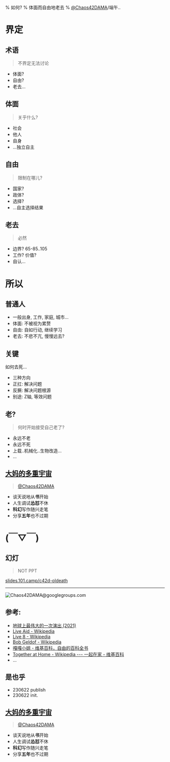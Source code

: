 % 如何?
% 体面而自由地老去
% [@Chaos42DAMA](https://www.youtube.com/@Chaos42DAMA)/端午..

# 界定


## 术语
> 不界定无法讨论

- 体面?
- 自由?
- 老去...

## 体面
> 关乎什么?

- 社会
- 他人
- 自身
- ...独立自主

## 自由
> 限制在哪儿?

- 国家?
- 政体?
- 选择?
- ...自主选择结果

## 老去
> 必然

- 边界? 65-85..105
- 工作? 价值?
- 自认...

# 所以


## 普通人

- 一般出身, 工作, 家庭, 城市...
- 体面: 不被视为累赘
- 自由: 自如行动, 继续学习
- 老去: 不悲不亢, 慢慢远去?

## 关键
如何去死...

- 三种方向
- 正扛: 解决问题
- 反撅: 解决问题根源
- 别途: Z轴, 等效问题

## 老?
> 何时开始接受自己老了?

- 永远不老
- 永远不死
- 上载..机械化..生物改造...
- ...

## [大妈的多重宇宙](https://www.youtube.com/@Chaos42DAMA)
> [@Chaos42DAMA](https://www.youtube.com/@Chaos42DAMA)

- 谈天说地从**书**开始
- 人生调试**怂怼**不休
- **科幻**写作随兴走笔
- 分享**五年**也不过期

# (￣▽￣)


## 幻灯
> NOT PPT

[slides.101.camp/c42d-oldeath](https://slides.101.camp/c42d-oldeath.html)



-------

![Chaos**42**DAMA@**g**oo**g**le**g**roup**s**.com](http://org.up.zoomquiet.top/omc/res/KEEP/kcn_ask-dama.jpg!/fh/420)

## 参考:

- [地球上最伟大的一次演出 (2021)](https://book.douban.com/subject/35503447/#)
- [Live Aid - Wikipedia](https://en.wikipedia.org/wiki/Live_Aid#External_links)
- [Live 8 - Wikipedia](https://en.wikipedia.org/wiki/Live_8#Uncensored_broadcasts)
- [Bob Geldof - Wikipedia](https://en.wikipedia.org/wiki/Bob_Geldof#External_links)
- [嘎嘎小姐 - 维基百科，自由的百科全书](https://zh.wikipedia.org/wiki/Lady_Gaga)
- [Together at Home - Wikipedia --- 一起在家 - 维基百科](https://en.wikipedia.org/wiki/Together_at_Home)
- ...

## 是也乎



- 230622 publish
- 230622 init.

## [大妈的多重宇宙](https://www.youtube.com/@Chaos42DAMA)
> [@Chaos42DAMA](https://www.youtube.com/@Chaos42DAMA)

- 谈天说地从**书**开始
- 人生调试**怂怼**不休
- **科幻**写作随兴走笔
- 分享**五年**也不过期

